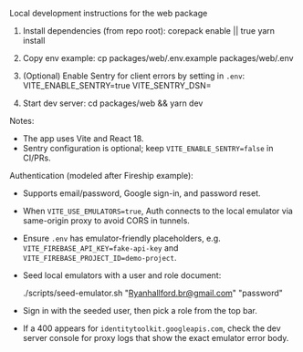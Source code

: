 Local development instructions for the web package

1. Install dependencies (from repo root):
   corepack enable || true
   yarn install

2. Copy env example:
   cp packages/web/.env.example packages/web/.env

3. (Optional) Enable Sentry for client errors by setting in `.env`:
   VITE_ENABLE_SENTRY=true
   VITE_SENTRY_DSN=<your-public-dsn>

4. Start dev server:
   cd packages/web && yarn dev

Notes:

- The app uses Vite and React 18.
- Sentry configuration is optional; keep `VITE_ENABLE_SENTRY=false` in CI/PRs.

Authentication (modeled after Fireship example):

- Supports email/password, Google sign-in, and password reset.
- When `VITE_USE_EMULATORS=true`, Auth connects to the local emulator via same-origin proxy to avoid CORS in tunnels.
- Ensure `.env` has emulator-friendly placeholders, e.g. `VITE_FIREBASE_API_KEY=fake-api-key` and `VITE_FIREBASE_PROJECT_ID=demo-project`.
- Seed local emulators with a user and role document:

  ./scripts/seed-emulator.sh "Ryanhallford.br@gmail.com" "password"

- Sign in with the seeded user, then pick a role from the top bar.
- If a 400 appears for `identitytoolkit.googleapis.com`, check the dev server console for proxy logs that show the exact emulator error body.
